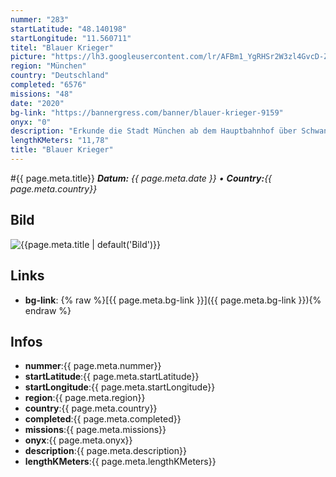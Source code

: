 ```yaml
---
nummer: "283"
startLatitude: "48.140198"
startLongitude: "11.560711"
titel: "Blauer Krieger"
picture: "https://lh3.googleusercontent.com/lr/AFBm1_YgRHSr2W3zl4GvcD-ZDOos2zNHTmCdpez_JbdMhoMannkOZuyT7_j08vMRWCuz-luWCZjBWNBHXuOq_D9hUd7MrmHC0m_5JvzrWTLv9oUVKdgdsgCdwDiSwSpUQMM2vQi7HXqIuTfndmEkcziVR_WE2nF84yMqOfJ2lfIwi6_mKlQkQl6O8vhqVUHCBiZSuOAhEG-4HH0Mkb0p7fb6z4IOmFAJcqTX5PlB5E3iVMaBvivsSOQsC5rzaZFZDuIAqHs3vD5GHDLDVKD8nqngQLMmRwe1Gwt8ZW2W_UYi1QA_Xt8zbYnh-MxGp9zpHU8p1C49E7bha72vLaCuSm0ty0hxEWVaqOj4xMYdM64YwAzCKtEJi8eUXcCzb3TSJqeyFe0FzmCmjrKs9meFrs39MtaGKfVE9-efQ7wu2rEfE7bb9AEnhhmLiTwoCQNKMPS5_z-rmGqQSlBXZ1f8umXKvB6zvqVZeXynWaYx5DZg8bYFsNWX78WB_pv1LBRwIVbfvuUiBO9LgOdmP80vu9hGGXfmDNNbfIdjlD-DWGkfBVKf00hzUw6ZKzwIfcetXShlHektkwBDQ_MGEn1gGENVNlWyjVOO4qDDhnJfLaXLNNejU4Z0A7KUKda6kxI8DUoR3ZV5DvavDoBISxgLQaAMsPUGEkZK6axMrfDRUpaxPiId5oBkQimHZXfKRGYVg0Yl_NdixRlgKeL8Qr69EgBSw5plSptsGkkuCv6thPQzesNymFafdyzK-fkZ1kwVn-B2dz-rD_cJbrVvRC_Sxm5cDtS1VE7nMqp0T-MHfbitBQxXZEfNdIjPdwVyOqoR1tuT2ouhxURMdy57Ic3JgrTIgy8N01bhBzI"
region: "München"
country: "Deutschland"
completed: "6576"
missions: "48"
date: "2020"
bg-link: "https://bannergress.com/banner/blauer-krieger-9159"
onyx: "0"
description: "Erkunde die Stadt München ab dem Hauptbahnhof über Schwanthalerhöhe bis zum Stachus"
lengthKMeters: "11,78"
title: "Blauer Krieger"
---
```


#{{ page.meta.title}}
_**Datum:** {{ page.meta.date }} • **Country:**{{ page.meta.country}}_

## Bild
![{{page.meta.title | default('Bild')}}]({{page.meta.picture}})

## Links
- **bg-link**: {% raw %}[{{ page.meta.bg-link }}]({{ page.meta.bg-link }}){% endraw %}

## Infos
- **nummer**:{{ page.meta.nummer}}
- **startLatitude**:{{ page.meta.startLatitude}}
- **startLongitude**:{{ page.meta.startLongitude}}
- **region**:{{ page.meta.region}}
- **country**:{{ page.meta.country}}
- **completed**:{{ page.meta.completed}}
- **missions**:{{ page.meta.missions}}
- **onyx**:{{ page.meta.onyx}}
- **description**:{{ page.meta.description}}
- **lengthKMeters**:{{ page.meta.lengthKMeters}}

